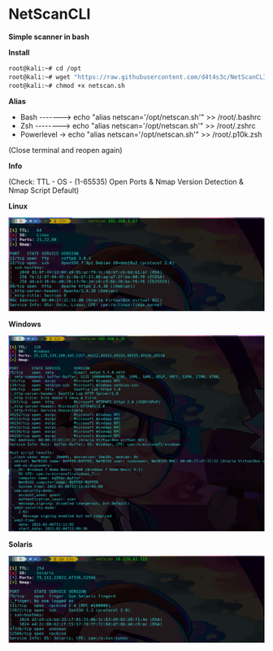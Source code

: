 # NetScanCLI

**Simple scanner in bash**

**Install**
```bash
root@kali:~# cd /opt
root@kali:~# wget "https://raw.githubusercontent.com/d4t4s3c/NetScanCLI/main/netscan.sh"
root@kali:~# chmod +x netscan.sh
```
**Alias**

- Bash -------> echo "alias netscan='/opt/netscan.sh'" >> /root/.bashrc
- Zsh --------> echo "alias netscan='/opt/netscan.sh'" >> /root/.zshrc
- Powerlevel -> echo "alias netscan='/opt/netscan.sh'" >> /root/.p10k.zsh

(Close terminal and reopen again)

**Info**

(Check: TTL - OS - (1-65535) Open Ports & Nmap Version Detection & Nmap Script Default)

**Linux**

![](/1.png)

**Windows**

![](/2.png)

**Solaris**

![](/3.png)
